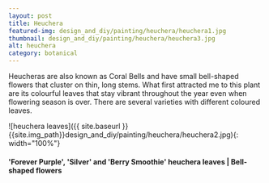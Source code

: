 ```yaml
---
layout: post
title: Heuchera
featured-img: design_and_diy/painting/heuchera/heuchera1.jpg
thumbnail: design_and_diy/painting/heuchera/heuchera3.jpg
alt: heuchera
category: botanical
---
```


Heucheras are also known as Coral Bells and have small bell-shaped flowers that cluster on thin, long stems.
What first attracted me to this plant are its colourful leaves that stay vibrant throughout the year even when flowering season is over. There are several varieties with different coloured leaves.

![heuchera leaves]({{ site.baseurl }}{{site.img_path}}design_and_diy/painting/heuchera/heuchera2.jpg){: width="100%"}

#### 'Forever Purple', 'Silver' and 'Berry Smoothie' heuchera leaves | Bell-shaped flowers
